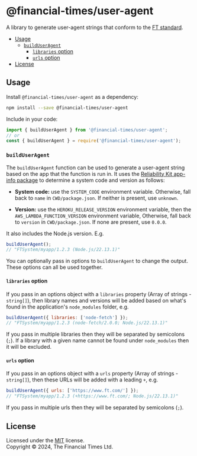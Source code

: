 
# @financial-times/user-agent

A library to generate user-agent strings that conform to the [FT standard](https://docs.google.com/document/d/1fSrPlPKwJyL69iLi8MXygFe-TzfiKAEler21smAJicM/edit).

* [Usage](#usage)
  * [`buildUserAgent`](#builduseragent)
    * [`libraries` option](#libraries-option)
    * [`urls` option](#urls-option)
* [License](#license)


## Usage

Install `@financial-times/user-agent` as a dependency:

```bash
npm install --save @financial-times/user-agent
```

Include in your code:

```js
import { buildUserAgent } from '@financial-times/user-agent';
// or
const { buildUserAgent } = require('@financial-times/user-agent');
```

### `buildUserAgent`

The `buildUserAgent` function can be used to generate a user-agent string based on the app that the function is run in. It uses the [Reliability Kit app-info package](https://github.com/Financial-Times/dotcom-reliability-kit/tree/main/packages/app-info#readme) to determine a system code and version as follows:

  * **System code:** use the `SYSTEM_CODE` environment variable. Otherwise, fall back to `name` in `CWD/package.json`. If neither is present, use `unknown`.

  * **Version:** use the `HEROKU_RELEASE_VERSION` environment variable, then the `AWS_LAMBDA_FUNCTION_VERSION` environment variable, Otherwise, fall back to `version` in `CWD/package.json`. If none are present, use `0.0.0`.

It also includes the Node.js version. E.g.

```js
buildUserAgent();
// "FTSystem/myapp/1.2.3 (Node.js/22.13.1)"
```

You can optionally pass in options to `buildUserAgent` to change the output. These options can all be used together.

#### `libraries` option

If you pass in an options object with a `libraries` property (Array of strings - `string[]`), then library names and versions will be added based on what's found in the application's `node_modules` folder, e.g.

```js
buildUserAgent({ libraries: ['node-fetch'] });
// "FTSystem/myapp/1.2.3 (node-fetch/2.0.0; Node.js/22.13.1)"
```

If you pass in multiple libraries then they will be separated by semicolons (`;`). If a library with a given name cannot be found under `node_modules` then it will be excluded.

#### `urls` option

If you pass in an options object with a `urls` property (Array of strings - `string[]`), then these URLs will be added with a leading `+`, e.g.

```js
buildUserAgent({ urls: ['https://www.ft.com/'] });
// "FTSystem/myapp/1.2.3 (+https://www.ft.com/; Node.js/22.13.1)"
```

If you pass in multiple urls then they will be separated by semicolons (`;`).


## License

Licensed under the [MIT](LICENSE) license.<br/>
Copyright &copy; 2024, The Financial Times Ltd.
